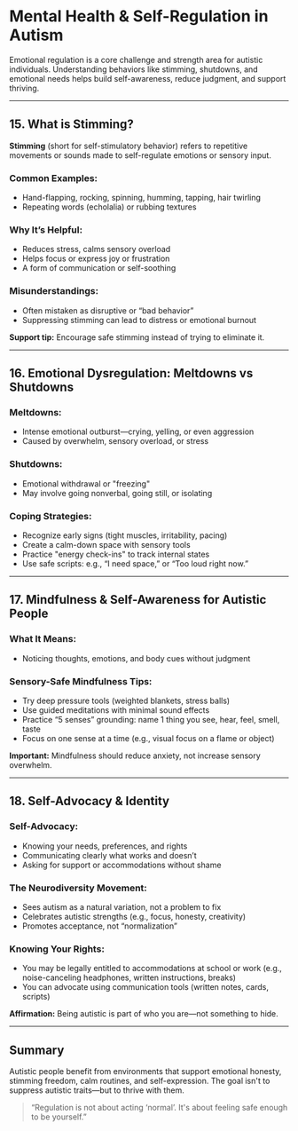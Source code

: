 # Mental Health & Self-Regulation in Autism

Emotional regulation is a core challenge and strength area for autistic individuals. Understanding behaviors like stimming, shutdowns, and emotional needs helps build self-awareness, reduce judgment, and support thriving.

---

## 15. What is Stimming?

**Stimming** (short for self-stimulatory behavior) refers to repetitive movements or sounds made to self-regulate emotions or sensory input.

### Common Examples:
- Hand-flapping, rocking, spinning, humming, tapping, hair twirling
- Repeating words (echolalia) or rubbing textures

### Why It’s Helpful:
- Reduces stress, calms sensory overload
- Helps focus or express joy or frustration
- A form of communication or self-soothing

### Misunderstandings:
- Often mistaken as disruptive or “bad behavior”
- Suppressing stimming can lead to distress or emotional burnout

**Support tip:** Encourage safe stimming instead of trying to eliminate it.

---

## 16. Emotional Dysregulation: Meltdowns vs Shutdowns

### Meltdowns:
- Intense emotional outburst—crying, yelling, or even aggression
- Caused by overwhelm, sensory overload, or stress

### Shutdowns:
- Emotional withdrawal or "freezing"
- May involve going nonverbal, going still, or isolating

### Coping Strategies:
- Recognize early signs (tight muscles, irritability, pacing)
- Create a calm-down space with sensory tools
- Practice "energy check-ins" to track internal states
- Use safe scripts: e.g., “I need space,” or “Too loud right now.”

---

## 17. Mindfulness & Self-Awareness for Autistic People

### What It Means:
- Noticing thoughts, emotions, and body cues without judgment

### Sensory-Safe Mindfulness Tips:
- Try deep pressure tools (weighted blankets, stress balls)
- Use guided meditations with minimal sound effects
- Practice “5 senses” grounding: name 1 thing you see, hear, feel, smell, taste
- Focus on one sense at a time (e.g., visual focus on a flame or object)

**Important:** Mindfulness should reduce anxiety, not increase sensory overwhelm.

---

## 18. Self-Advocacy & Identity

### Self-Advocacy:
- Knowing your needs, preferences, and rights
- Communicating clearly what works and doesn’t
- Asking for support or accommodations without shame

### The Neurodiversity Movement:
- Sees autism as a natural variation, not a problem to fix
- Celebrates autistic strengths (e.g., focus, honesty, creativity)
- Promotes acceptance, not “normalization”

### Knowing Your Rights:
- You may be legally entitled to accommodations at school or work (e.g., noise-canceling headphones, written instructions, breaks)
- You can advocate using communication tools (written notes, cards, scripts)

**Affirmation:** Being autistic is part of who you are—not something to hide.

---

## Summary

Autistic people benefit from environments that support emotional honesty, stimming freedom, calm routines, and self-expression. The goal isn't to suppress autistic traits—but to thrive with them.

> “Regulation is not about acting ‘normal’. It's about feeling safe enough to be yourself.”
